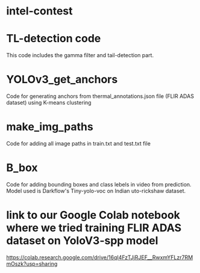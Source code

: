 # intel-contest
# TL-detection code
This code includes the gamma filter and tail-detection part.
# YOLOv3_get_anchors
Code for generating anchors from thermal_annotations.json file (FLIR ADAS dataset) using K-means clustering
# make_img_paths
Code for adding all image paths in train.txt and test.txt file
# B_box
Code for adding bounding boxes and class lebels in video from prediction. Model used is Darkflow's Tiny-yolo-voc on Indian uto-rickshaw dataset.
# link to our Google Colab notebook where we tried training FLIR ADAS dataset on YoloV3-spp model
https://colab.research.google.com/drive/16qI4FzTJjRJEF__RwxmYFLzr7RMmOszk?usp=sharing

